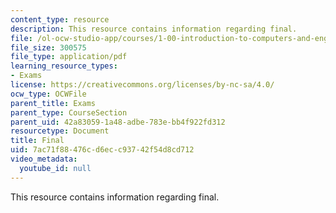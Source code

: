 ```yaml
---
content_type: resource
description: This resource contains information regarding final.
file: /ol-ocw-studio-app/courses/1-00-introduction-to-computers-and-engineering-problem-solving-spring-2012/7ac71f88476cd6ecc93742f54d8cd712_MIT1_00S12_Final_F10.pdf
file_size: 300575
file_type: application/pdf
learning_resource_types:
- Exams
license: https://creativecommons.org/licenses/by-nc-sa/4.0/
ocw_type: OCWFile
parent_title: Exams
parent_type: CourseSection
parent_uid: 42a83059-1a48-adbe-783e-bb4f922fd312
resourcetype: Document
title: Final
uid: 7ac71f88-476c-d6ec-c937-42f54d8cd712
video_metadata:
  youtube_id: null
---
```

This resource contains information regarding final.